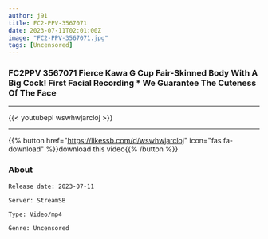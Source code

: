 ```yaml
---
author: j91
title: FC2-PPV-3567071
date: 2023-07-11T02:01:00Z
image: "FC2-PPV-3567071.jpg"
tags: [Uncensored]
---
```


### FC2PPV 3567071 Fierce Kawa G Cup Fair-Skinned Body With A Big Cock! First Facial Recording * We Guarantee The Cuteness Of The Face
___

{{< youtubepl wswhwjarcloj >}}
___

{{% button href="https://likessb.com/d/wswhwjarcloj" icon="fas fa-download" %}}download this video{{% /button %}}
### About

`Release date: 2023-07-11`

`Server: StreamSB`

`Type: Video/mp4`

`Genre:	Uncensored`